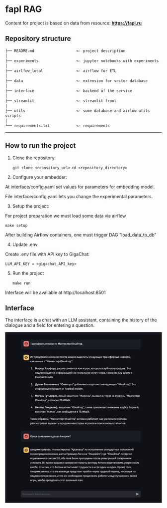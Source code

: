 # fapl RAG

Content for project is based on data from resource: **https://fapl.ru**

Repository structure
------------

    ├── README.md                   <- project description
    │
    ├── experiments                 <- jupyter notebooks with experiments
    │
    ├── airlfow_local               <- airflow for ETL
    │
    ├── data                        <- extension for vector database
    │
    ├── interface                   <- backend of the service
    │
    ├── streamlit                   <- streamlit front
    |
    ├── utils                       <- some database and airlow utils scripts
    │
    └── requirements.txt            <- requirements

--------

## How to run the project

1. Clone the repository:

    `git clone <repository_url>`
    `cd <repository_directory>`

2. Configure your embedder:

At interface/config.yaml set values for parameters for embedding model.

File interface/config.yaml lets you change the experimental parameters. 

 
3. Setup the project:

For project preparation we must load some data via airflow

    make setup

After building Airflow containers, one must trigger DAG "load_data_to_db"

4. Update .env

Create .env file with API key to GigaChat:

    LLM_API_KEY = <gigachat_API_key>

5. Run the project

    `make run`

Interface will be available at http://localhost:8501

## Interface

The interface is a chat with an LLM assistant, containing the history of the dialogue and a field for entering a question.

![image](img/example.png)
